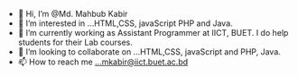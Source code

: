 - 👋 Hi, I’m @Md. Mahbub Kabir
- 👀 I’m interested in ...HTML,CSS, javaScript PHP and Java.
- 🌱 I’m currently working as Assistant Programmer at IICT, BUET. I do help students for their Lab courses.
- 💞️ I’m looking to collaborate on ...HTML,CSS, javaScript and PHP, Java.
- 📫 How to reach me ...mkabir@iict.buet.ac.bd

<!---
mdmahbubkabir/mdmahbubkabir is a ✨ special ✨ repository because its `README.md` (this file) appears on your GitHub profile.
You can click the Preview link to take a look at your changes.
--->
